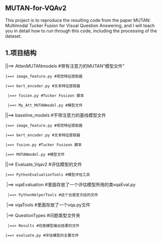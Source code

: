 ## MUTAN-for-VQAv2

This project is to reproduce the resulting code from the paper MUTAN: Multimodal Tucker Fusion for Visual Question Answering, and I will teach you in detail how to run through this code, including the processing of the dataset.
## 1.项目结构
||==> AttenMUTANmodels #带有注意力的MUTAN“模型文件”

  	|==> image_feature.py #视觉特征提取器

  	|==> bert_encoder.py #文本特征提取器

 	 |==> fusion.py #Tucker Fusioon 脚本

 	 |==> My_Att_MUTANmodel.py #模型文件

||==> baseline_models #不带注意力的基线模型文件

  	|==> image_feature.py #视觉特征提取器

  	|==> bert_encoder.py #文本特征提取器

  	|==> fusion.py #Tucker Fusioon 脚本

 	|==> MUTANmodel.py #模型文件

||==> Evaluate_Vqav2 #评估模型的文件

  	|==> PythonEvaluationTools #模型评估工具

​			|==> vqaEvaluation #里面存放了一个评估模型所用的类vqaEval.py

 	 |==> PythonHelperTools #这个也是官方给的文件

​			|==> vqaTools #里面存放了一个vqa.py文件

​	  |==> QuestionTypes #问题类型文件夹

 	 |==> Results #存放模型输出结果的文件

  	|==> evaluate.py #评估模型的主要文件